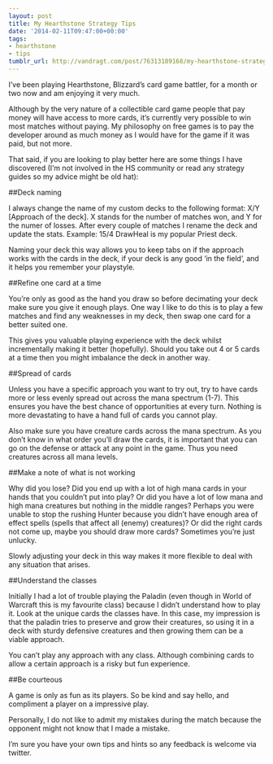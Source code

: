 ```yaml
---
layout: post
title: My Hearthstone Strategy Tips
date: '2014-02-11T09:47:00+00:00'
tags:
- hearthstone
- tips
tumblr_url: http://vandragt.com/post/76313189168/my-hearthstone-strategy-tips
---
```

I’ve been playing Hearthstone, Blizzard’s card game battler, for a month or two now and am enjoying it very much.

Although by the very nature of a collectible card game people that pay money will have access to more cards, it’s currently very possible to win most matches without paying. My philosophy on free games is to pay the developer around as much money as I would have for the game if it was paid, but not more.

That said, if you are looking to play better here are some things I have discovered (I’m not involved in the HS community or read any strategy guides so my advice might be old hat):

##Deck naming

I always change the name of my custom decks to the following format: X/Y [Approach of the deck]. X stands for the number of matches won, and Y for the numer of losses. After every couple of matches I rename the deck and update the stats. Example: 15/4 DrawHeal is my popular Priest deck.

Naming your deck this way allows you to keep tabs on if the approach works with the cards in the deck, if your deck is any good ‘in the field’, and it helps you remember your playstyle.

##Refine one card at a time

You’re only as good as the hand you draw so before decimating your deck make sure you give it enough plays. One way I like to do this is to play a few matches and find any weaknesses in my deck, then swap one card for a better suited one.

This gives you valuable playing experience with the deck whilst incrementally making it better (hopefully). Should you take out 4 or 5 cards at a time then you might imbalance the deck in another way.

##Spread of cards

Unless you have a specific approach you want to try out, try to have cards more or less evenly spread out across the mana spectrum (1-7).
This ensures you have the best chance of opportunities at every turn.
Nothing is more devastating to have a hand full of cards you cannot play.

Also make sure you have creature cards across the mana spectrum. As you don’t know in what order you’ll draw the cards, it is important that you can go on the defense or attack at any point in the game. Thus you need creatures across all mana levels.

##Make a note of what is not working

Why did you lose? Did you end up with a lot of high mana cards in your hands that you couldn’t put into play? Or did you have a lot of low mana and high mana creatures but nothing in the middle ranges?
Perhaps you were unable to stop the rushing Hunter because you didn’t have enough area of effect spells (spells that affect all (enemy) creatures)? Or did the right cards not come up, maybe you should draw more cards? Sometimes you’re just unlucky.

Slowly adjusting your deck in this way makes it more flexible to deal with any situation that arises.

##Understand the classes

Initially I had a lot of trouble playing the Paladin (even though in World of Warcraft this is my favourite class) because I didn’t understand how to play it. Look at the unique cards the classes have. In this case, my impression is that the paladin tries to preserve and grow their creatures, so using it in a deck with sturdy defensive creatures and then growing them can be a viable approach.

You can’t play any approach with any class. Although combining cards to allow a certain approach is a risky but fun experience.

##Be courteous

A game is only as fun as its players. So be kind and say hello, and compliment a player on a impressive play.

Personally, I do not like to admit my mistakes during the match because the opponent might not know that I made a mistake.

I’m sure you have your own tips and hints so any feedback is welcome via twitter.
